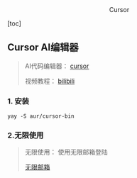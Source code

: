 <center>Cursor</center>









[toc]





## Cursor AI编辑器

> AI代码编辑器： [cursor](https://www.cursor.com/)
>
> 视频教程： [bilibili](https://space.bilibili.com/14097567/channel/collectiondetail?sid=3749940)









### 1. 安装

```shell
yay -S aur/cursor-bin
```











### 2.无限使用

> 无限使用： 使用无限邮箱登陆
>
> [无限邮箱](https://2925.com/)
